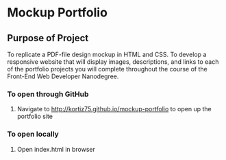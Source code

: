 # Mockup Portfolio

## Purpose of Project

To replicate a PDF-file design mockup in HTML and CSS. To develop a responsive website that will display images, descriptions, and links to each of the portfolio projects you will complete throughout the course of the Front-End Web Developer Nanodegree.

### To open through GitHub

1. Navigate to http://kortiz75.github.io/mockup-portfolio to open up the portfolio site 

### To open locally

1. Open index.html in browser
